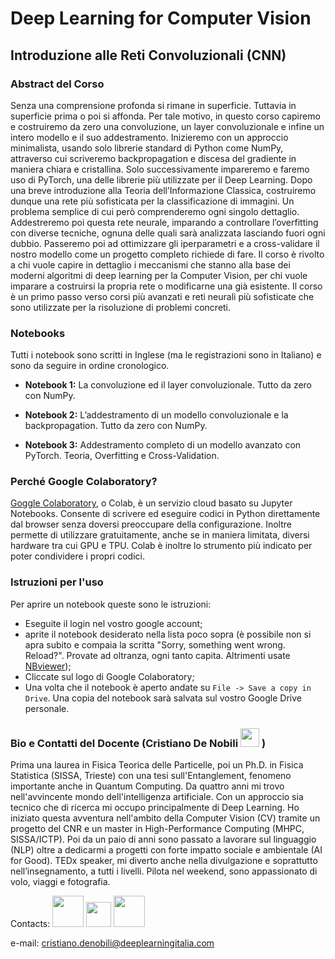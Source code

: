 # Deep Learning for Computer Vision
## Introduzione alle Reti Convoluzionali (CNN)


### Abstract del Corso

Senza una comprensione profonda si rimane in superficie. Tuttavia in superficie prima o poi si affonda. Per tale motivo, in questo corso capiremo e costruiremo da zero una convoluzione, un layer convoluzionale e infine un intero modello e il suo addestramento. Inizieremo con un approccio minimalista, usando solo librerie standard di Python come NumPy, attraverso cui scriveremo backpropagation e discesa del gradiente in maniera chiara e cristallina. Solo successivamente impareremo e faremo uso di PyTorch, una delle librerie più utilizzate per il Deep Learning. Dopo una breve introduzione alla Teoria dell’Informazione Classica, costruiremo dunque una rete più sofisticata per la classificazione di immagini. Un problema semplice di cui però comprenderemo ogni singolo dettaglio.  Addestreremo poi questa rete neurale, imparando a controllare l’overfitting con diverse tecniche, ognuna delle quali sarà analizzata lasciando fuori ogni dubbio. Passeremo poi ad ottimizzare gli iperparametri e a cross-validare il nostro modello come un progetto completo richiede di fare. Il corso è rivolto a chi vuole capire in dettaglio i meccanismi che stanno alla base dei moderni algoritmi di deep learning per la Computer Vision, per chi vuole imparare a costruirsi la propria rete o modificarne una già esistente. Il corso è un primo passo verso corsi più avanzati e reti neurali più sofisticate che sono utilizzate per la risoluzione di problemi concreti. 

### Notebooks

Tutti i notebook sono scritti in Inglese (ma le registrazioni sono in Italiano) e sono da seguire in ordine cronologico.

* **Notebook 1:** La convoluzione ed il layer convoluzionale. Tutto da zero con NumPy.

* **Notebook 2:** L’addestramento di un modello convoluzionale e la backpropagation. Tutto da zero con NumPy.

* **Notebook 3:**  Addestramento completo di un modello avanzato con PyTorch. Teoria, Overfitting e Cross-Validation.

### Perché Google Colaboratory? 


[Goggle Colaboratory](https://colab.research.google.com/notebooks/intro.ipynb#scrollTo=5fCEDCU_qrC0), o Colab, è un servizio cloud basato su Jupyter Notebooks. Consente di scrivere ed eseguire codici in Python direttamente dal browser senza doversi preoccupare della configurazione. Inoltre permette di utilizzare gratuitamente, anche se in maniera limitata, diversi hardware tra cui GPU e TPU. Colab è inoltre lo strumento più indicato per poter condividere i propri codici.

### Istruzioni per l'uso

Per aprire un notebook queste sono le istruzioni:

* Eseguite il login nel vostro google account;
* aprite il notebook desiderato nella lista poco sopra (è possibile non si apra subito e compaia la scritta "Sorry, something went wrong. Reload?". Provate ad oltranza, ogni tanto capita. Altrimenti usate [NBviewer](https://nbviewer.jupyter.org/));
* Cliccate sul logo di Google Colaboratory;
* Una volta che il notebook è aperto andate su `File -> Save a copy in Drive`. Una copia del notebook sarà salvata sul vostro Google Drive personale.

### Bio e Contatti del Docente (Cristiano De Nobili [<img src="https://1.bp.blogspot.com/-Rwqcet_SHbk/T8_acMUmlmI/AAAAAAAAGgw/KD_fx__8Q4w/s1600/Twitter+bird.png" width="30">](https://twitter.com/denocris) )

Prima una laurea in Fisica Teorica delle Particelle, poi un Ph.D. in Fisica Statistica (SISSA, Trieste) con una tesi sull'Entanglement, fenomeno importante anche in Quantum Computing. Da quattro anni mi trovo nell'avvincente mondo dell'intelligenza artificiale. Con un approccio sia tecnico che di ricerca mi occupo principalmente di Deep Learning. Ho iniziato questa avventura nell'ambito della Computer Vision (CV) tramite un progetto del CNR e un master in High-Performance Computing (MHPC, SISSA/ICTP). Poi da un paio di anni sono passato a lavorare sul linguaggio (NLP) oltre a dedicarmi a progetti con forte impatto sociale e ambientale (AI for Good). TEDx speaker, mi diverto anche nella divulgazione e soprattutto nell’insegnamento, a tutti i livelli. Pilota nel weekend, sono appassionato di volo, viaggi e fotografia.

<p align="center">
  
Contacts: [<img src="https://1.bp.blogspot.com/-Rwqcet_SHbk/T8_acMUmlmI/AAAAAAAAGgw/KD_fx__8Q4w/s1600/Twitter+bird.png" width="50">](https://twitter.com/denocris)   [<img src="https://m2socialweb.it/wp-content/uploads/2019/03/social-media-marketing_gestione-linkedin.png" width="40">](https://www.linkedin.com/in/cristiano-de-nobili/)   [<img src="https://i.pinimg.com/originals/72/a3/d9/72a3d9408d41335f39e9f014dc35cf44.jpg" width="50">](https://www.instagram.com/denocris/?hl=it)

</p>

e-mail: cristiano.denobili@deeplearningitalia.com
